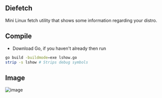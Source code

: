## Diefetch
Mini Linux fetch utility that shows some information regarding your distro.

## Compile
- Download Go, if you haven't already then run 
```sh
go build -buildmode=exe lshow.go
strip -s lshow # Strips debug symbols
```
## Image
![image](https://user-images.githubusercontent.com/71683721/183305026-f598e70a-8629-460b-9660-ec33dcd78407.png)
